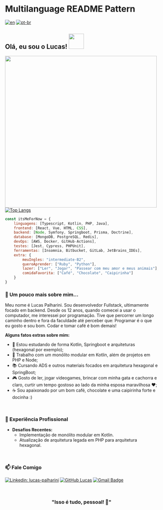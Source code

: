 
# Multilanguage README Pattern
[![en](https://img.shields.io/badge/lang-en-red.svg)](https://github.com/pipas2309/pipas2309/blob/main/README.md)
[![pt-br](https://img.shields.io/badge/lang-pt--br-green.svg)](https://github.com/pipas2309/pipas2309/blob/main/README.pt-br.md)

## Olá, eu sou o Lucas! <img src="https://media.giphy.com/media/mGcNjsfWAjY5AEZNw6/giphy.gif" width="50">

<img align="left" width=500 px src="https://user-images.githubusercontent.com/97993001/170432301-e13759f0-6cdc-4265-8926-b4865f632ba6.png">

[![Top Langs](https://github-readme-stats.vercel.app/api/top-langs/?username=pipas2309)](https://github.com/pipas2309)

```Javascript
const itsMeForNow = {
    linguagens: [Typescript, Kotlin, PHP, Java],
    frontend: [React, Vue, HTML, CSS],
    backend: [Node, Symfony, Springboot, Prisma, Doctrine],
    database: [MongoDB, PostgreSQL, Redis],
    devOps: [AWS, Docker, GitHub-Actions],
    testes: [Jest, Cypress, PHPUnit],
    ferramentas: [Insomnia, Bitbucket, GitLab, JetBrains_IDEs],
    extra: {
        meuIngles: "intermediate-B2",
        queroAprender: ["Ruby", "Python"],
        lazer: ["Ler", "Jogar", "Passear com meu amor e meus animais"],
        comidaFavorita: ["Café", "Chocolate", "Caipirinha"]
    }
} 
```

### 🌱 Um pouco mais sobre mim...

Meu nome é Lucas Palharini. Sou desenvolvedor Fullstack, ultimamente focado em backend. Desde os 12 anos, quando comecei a usar o computador, me interessei por programação. Tive que percorrer um longo caminho dentro e fora da faculdade até perceber que: Programar é o que eu gosto e sou bom. Codar e tomar café é bom demais!

**Alguns fatos extras sobre mim:**

-   🌱 Estou estudando de forma Kotlin, Springboot e arquiteturas (hexagonal por exemplo);
-   💞️ Trabalho com um monólito modular em Kotlin, além de projetos em PHP e Node;
-   📚 Cursando ADS e outros materiais focados em arquitetura hexagonal e SpringBoot;
-   🎮 Gosto de ler, jogar videogames, brincar com minha gata e cachorra e claro, curtir um tempo gostoso ao lado da minha esposa maravilhosa ♥;
-   ☕ Sou apaixonado por um bom café, chocolate e uma caipirinha forte e docinha :)

<br>

### 💼 Experiência Profissional

-   **Desafios Recentes:**
    -   Implementação de monólito modular em Kotlin.
    -   Atualização de arquitetura legada em PHP para arquitetura hexagonal.

<br>

### 📫 Fale Comigo

[![Linkedin: lucas-palharini](https://img.shields.io/badge/-LucasPalharini-blue?style=flat-square&logo=Linkedin&logoColor=white&link=https://www.linkedin.com/in/lucas-palharini/)](https://www.linkedin.com/in/lucas-palharini/)   [![GitHub Lucas](https://img.shields.io/github/followers/pipas2309?label=follow&style=social)](https://github.com/pipas2309) [![Gmail Badge](https://img.shields.io/badge/-Gmail-c14438?style=flat&logo=Gmail&logoColor=white&link=mailto:rebeccamanzi@gmail.com)](mailto:bazezimo42@gmail.com)

<br>

<h3 align="center" size=32>"Isso é tudo, pessoal! 🐰"</h3> 
